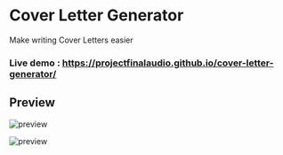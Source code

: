 # Cover Letter Generator
Make writing Cover Letters easier

### Live demo : https://projectfinalaudio.github.io/cover-letter-generator/

## Preview
![preview](https://github.com/projectfinalaudio/cover-letter-generator/blob/master/preview.png?raw=true)

![preview](https://github.com/projectfinalaudio/cover-letter-generator/blob/master/preview2.png?raw=true)
